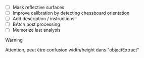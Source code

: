 - [ ] Mask reflective surfaces
- [ ] Improve calibration by detecting chessboard orientation
- [ ] Add description / instructions
- [ ] BAtch post processing
- [ ] Memorize last analysis

>[!WARNING] 
>Attention, peut être confusion width/height dans "objectExtract"